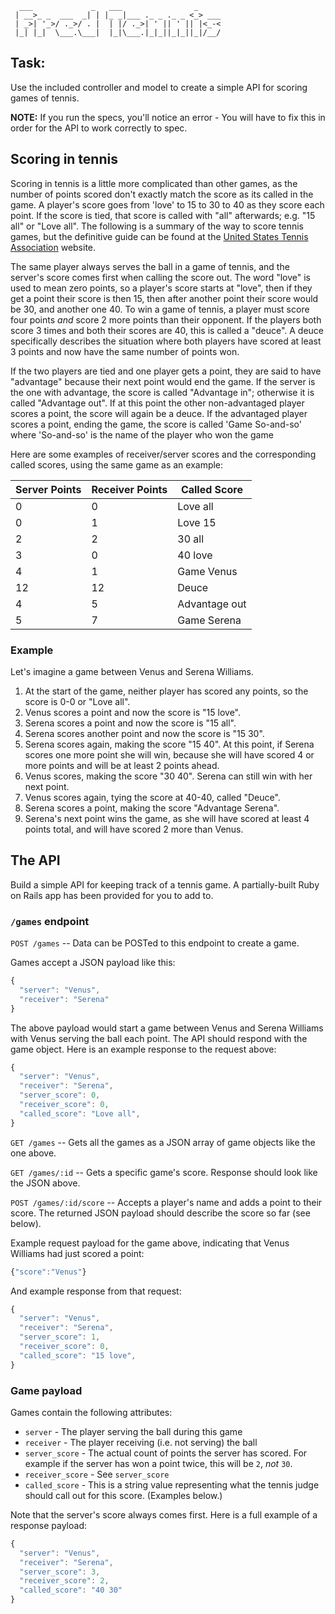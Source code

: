 ```text
  ___             _   ___                _
 | __>_ _  ___  _| | |_ _|___ ._ _ ._ _ <_> ___
 | _>| '_>/ ._>/ . |  | |/ ._>| ' || ' || |<_-<
 |_| |_|  \___.\___|  |_|\___.|_|_||_|_||_|/__/
```
## Task:
Use the included controller and model to create a simple API for scoring games
of tennis. 

**NOTE:** If you run the specs, you'll notice an error - You will have to fix this 
in order for the API to work correctly to spec.

## Scoring in tennis

Scoring in tennis is a little more complicated than other games, as the number
of points scored don't exactly match the score as its called in the game. A
player's score goes from 'love' to 15 to 30 to 40 as they score each point. If the
score is tied, that score is called with "all" afterwards; e.g. "15 all" or
"Love all". The following is a summary of the way to score tennis games, but
the definitive guide can be found at the [United States Tennis
Association](https://www.usta.com/en/home/improve/tips-and-instruction/national/tennis-101--scoring.html)
website.

The same player always serves the ball in a game of tennis, and the server's score comes
first when calling the score out. The word "love" is used to mean zero points,
so a player's score starts at "love", then if they get a point their score is
then 15, then after another point their score would be 30, and another one 40.
To win a game of tennis, a player must score four points _and_ score 2 more
points than their opponent. If the players both score 3 times and both their
scores are 40, this is called a "deuce". A deuce specifically describes the
situation where both players have scored at least 3 points and now have the
same number of points won.

If the two players are tied and one player gets a point, they are said to have
"advantage" because their next point would end the game. If the server is the
one with advantage, the score is called "Advantage in"; otherwise it is called
"Advantage out". If at this point the other non-advantaged player scores a
point, the score will again be a deuce. If the advantaged player scores a
point, ending the game, the score is called 'Game So-and-so' where 'So-and-so'
is the name of the player who won the game

Here are some examples of receiver/server scores and the corresponding called
scores, using the same game as an example:

| Server Points | Receiver Points | Called Score    |
| ------------- | --------------- | --------------- |
| 0             | 0               | Love all        |
| 0             | 1               | Love 15         |
| 2             | 2               | 30 all          |
| 3             | 0               | 40 love         |
| 4             | 1               | Game Venus      |
| 12            | 12              | Deuce           |
| 4             | 5               | Advantage out   |
| 5             | 7               | Game Serena     |

### Example

Let's imagine a game between Venus and Serena Williams.

  1. At the start of the game, neither player has scored any points, so the
     score is 0-0 or "Love all".
  2. Venus scores a point and now the score is "15 love".
  3. Serena scores a point and now the score is "15 all".
  4. Serena scores another point and now the score is "15 30".
  5. Serena scores again, making the score "15 40". At this point, if Serena
     scores one more point she will win, because she will have scored 4 or more
     points and will be at least 2 points ahead.
  6. Venus scores, making the score "30 40". Serena can still win with her next
     point.
  7. Venus scores again, tying the score at 40-40, called "Deuce".
  8. Serena scores a point, making the score "Advantage Serena".
  9. Serena's next point wins the game, as she will have scored at least 4
     points total, and will have scored 2 more than Venus.

## The API

Build a simple API for keeping track of a tennis game. A partially-built
Ruby on Rails app has been provided for you to add to.

### `/games` endpoint

`POST /games` -- Data can be POSTed to this endpoint to create a game.

Games accept a JSON payload like this:
```javascript
{
  "server": "Venus",
  "receiver": "Serena"
}
```

The above payload would start a game between Venus and Serena Williams with
Venus serving the ball each point. The API should respond with the game
object. Here is an example response to the request above:

```javascript
{
  "server": "Venus",
  "receiver": "Serena",
  "server_score": 0,
  "receiver_score": 0,
  "called_score": "Love all",
}
```

`GET /games` -- Gets all the games as a JSON array of game objects like the one
above.

`GET /games/:id` -- Gets a specific game's score. Response should look like the
JSON above.

`POST /games/:id/score` -- Accepts a player's name and adds a point to their
score. The returned JSON payload should describe the score so far (see below).

Example request payload for the game above, indicating that Venus Williams had
just scored a point:

```javascript
{"score":"Venus"}
```

And example response from that request:

```javascript
{
  "server": "Venus",
  "receiver": "Serena",
  "server_score": 1,
  "receiver_score": 0,
  "called_score": "15 love",
}
```

### Game payload

Games contain the following attributes:

  * `server` - The player serving the ball during this game
  * `receiver` - The player receiving (i.e. not serving) the ball
  * `server_score` - The actual count of points the server has scored. For
    example if the server has won a point twice, this will be `2`, _not_ `30`.
  * `receiver_score` - See `server_score`
  * `called_score` - This is a string value representing what the tennis judge
    should call out for this score. (Examples below.)

Note that the server's score always comes first. Here is a full example of a
response payload:

```javascript
{
  "server": "Venus",
  "receiver": "Serena",
  "server_score": 3,
  "receiver_score": 2,
  "called_score": "40 30"
}
```
